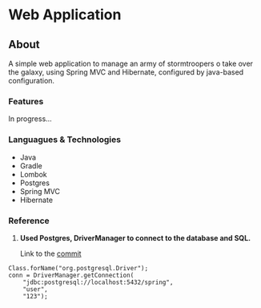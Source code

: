# Web Application

## About
A simple web application to manage an army of stormtroopers o take over the galaxy, using Spring MVC and Hibernate, configured by java-based configuration.

### Features
In progress...

### Languagues & Technologies
- Java
- Gradle
- Lombok
- Postgres
- Spring MVC
- Hibernate

### Reference

1. **Used Postgres, DriverManager to connect to the database and SQL.**

    Link to the [commit](https://github.com/Creen/spring-example/commit/8d50cce4e46257d368b29d7d5ca29b786018f354)

```
Class.forName("org.postgresql.Driver");
conn = DriverManager.getConnection(
    "jdbc:postgresql://localhost:5432/spring",
    "user",
    "123"); 
```

